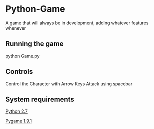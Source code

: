 # Python-Game
A game that will always be in development, adding whatever features whenever

## Running the game
python Game.py

## Controls
Control the Character with Arrow Keys
Attack using spacebar

## System requirements
[Python 2.7](https://www.python.org/downloads/release/python-2711/)

[Pygame 1.9.1](http://www.pygame.org/download.shtml)
